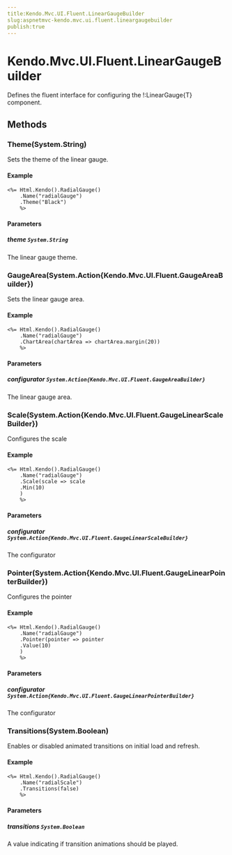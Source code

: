 ```yaml
---
title:Kendo.Mvc.UI.Fluent.LinearGaugeBuilder
slug:aspnetmvc-kendo.mvc.ui.fluent.lineargaugebuilder
publish:true
---
```


# Kendo.Mvc.UI.Fluent.LinearGaugeBuilder

Defines the fluent interface for configuring the !:LinearGauge{T} component.

## Methods

### Theme(System.String)
Sets the theme of the linear gauge.

#### Example
    <%= Html.Kendo().RadialGauge()
        .Name("radialGauge")
        .Theme("Black")
        %>

#### Parameters

##### theme `System.String`
The linear gauge theme.

### GaugeArea(System.Action{Kendo.Mvc.UI.Fluent.GaugeAreaBuilder})
Sets the linear gauge area.

#### Example
    <%= Html.Kendo().RadialGauge()
        .Name("radialGauge")
        .ChartArea(chartArea => chartArea.margin(20))
        %>

#### Parameters

##### configurator `System.Action{Kendo.Mvc.UI.Fluent.GaugeAreaBuilder}`
The linear gauge area.

### Scale(System.Action{Kendo.Mvc.UI.Fluent.GaugeLinearScaleBuilder})
Configures the scale

#### Example
    <%= Html.Kendo().RadialGauge()
        .Name("radialGauge")
        .Scale(scale => scale
        .Min(10)
        )
        %>

#### Parameters

##### configurator `System.Action{Kendo.Mvc.UI.Fluent.GaugeLinearScaleBuilder}`
The configurator

### Pointer(System.Action{Kendo.Mvc.UI.Fluent.GaugeLinearPointerBuilder})
Configures the pointer

#### Example
    <%= Html.Kendo().RadialGauge()
        .Name("radialGauge")
        .Pointer(pointer => pointer
        .Value(10)
        )
        %>

#### Parameters

##### configurator `System.Action{Kendo.Mvc.UI.Fluent.GaugeLinearPointerBuilder}`
The configurator

### Transitions(System.Boolean)
Enables or disabled animated transitions on initial load and refresh.

#### Example
    <%= Html.Kendo().RadialGauge()
        .Name("radialScale")
        .Transitions(false)
        %>

#### Parameters

##### transitions `System.Boolean`
A value indicating if transition animations should be played.